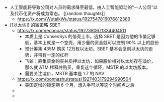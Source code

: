 - 人工智能将导致公司对人员的需求降至最低，由人工智能驱动的“一人公司”以及代币化资产将成为常态。 [[random thoughts]]
	- https://x.com/WutalkWu/status/1927547816076812389
- [[以太坊]] 的微策略 SBET
	- https://x.com/econoar/status/1927380671334404511
		- 本质上是 ConsenSys 的借壳上市，选择 SBET 是因为他的市值足够低，基本上就是一个空壳，用少量的资金就可以控制 90% 以上的股份
		- 预计筹集 435M 购买 12万枚以太坊，SBET 基本会复刻以太坊的走势，并带有一定的杠杆
		- 飞轮：筹集资金购买并质押以太坊，如果股价相对以太坊存在溢价，那么就 ATM 稀释并购买，重复这个循环，MSTR 的以太坊版本。
		- 需要关注溢价，MSTR 基本是 1.7 的 NAV
	- https://x.com/bonnazhu/status/1927403179294990504
		- 美国定增的锁定期 6 个月，想入手可以等这个时间点之后
	-
	-
